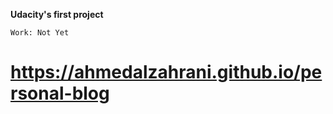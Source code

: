 **Udacity's first project** 		

`Work: Not Yet`

https://ahmedalzahrani.github.io/personal-blog
=======
